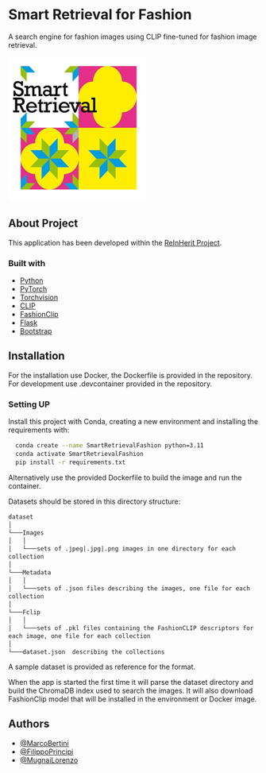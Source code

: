 
# Smart Retrieval for Fashion

A search engine for fashion images using CLIP fine-tuned for fashion image retrieval.

![Smart Retrieval logo](static/Image/smart_retrieval_logo.jpg)


## About Project

This application has been developed within the [ReInHerit Project](https://www.reinherit.eu).

### Built with
* [Python](https://www.python.org/)
* [PyTorch](https://pytorch.org/)
* [Torchvision](https://pytorch.org/vision/stable/index.html)
* [CLIP](https://github.com/openai/CLIP)
* [FashionClip](https://github.com/patrickjohncyh/fashion-clip.git)
* [Flask](https://flask.palletsprojects.com/en/2.0.x/)
* [Bootstrap](https://getbootstrap.com/)
## Installation
For the installation use Docker, the Dockerfile is provided in the repository.
For development use .devcontainer provided in the repository.

### Setting UP
Install this project with Conda, creating a new environment and installing the requirements with:

```bash
  conda create --name SmartRetrievalFashion python=3.11
  conda activate SmartRetrievalFashion
  pip install -r requirements.txt
```

Alternatively use the provided Dockerfile to build the image and run the container.

Datasets should be stored in this directory structure:
```
dataset
│
└───Images
│   │
│   └───sets of .jpeg|.jpg|.png images in one directory for each collection
│
└───Metadata
│   │
│   └───sets of .json files describing the images, one file for each collection
│
└───Fclip
│   │
│   └───sets of .pkl files containing the FashionCLIP descriptors for each image, one file for each collection
│
└───dataset.json  describing the collections
```

A sample dataset is provided as reference for the format.

When the app is started the first time it will parse the dataset directory and build the ChromaDB index used to search the images.
It will also download FashionClip model that will be installed in the environment or Docker image.

## Authors

- [@MarcoBertini](https://www.github.com/mbertini)
- [@FilippoPrincipi](https://www.github.com/no-made)
- [@MugnaiLorenzo](https://www.github.com/MugnaiLorenzo)

